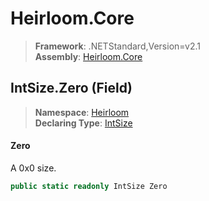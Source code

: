 # Heirloom.Core

> **Framework**: .NETStandard,Version=v2.1  
> **Assembly**: [Heirloom.Core][0]

## IntSize.Zero (Field)

> **Namespace**: [Heirloom][0]  
> **Declaring Type**: [IntSize][1]

#### Zero

A 0x0 size.

```cs
public static readonly IntSize Zero
```

[0]: ../../../Heirloom.Core.md
[1]: ../IntSize.md
